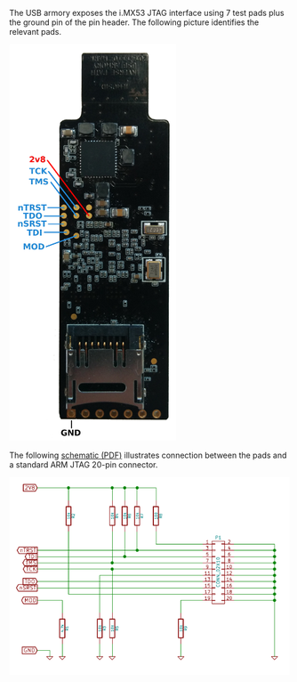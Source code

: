 The USB armory exposes the i.MX53 JTAG interface using 7 test
pads plus the ground pin of the pin header. The following picture identifies the relevant pads.

![Mk I JTAG picture](images/armory-mark-one-jtag-board.png)

The following [schematic (PDF)](https://github.com/usbarmory/usbarmory/raw/master/hardware/mark-one/jtag-breakout.pdf) illustrates connection between the pads and a
standard ARM JTAG 20-pin connector.

![Mk I JTAG schematic](images/armory-mark-one-jtag-sch.png)

